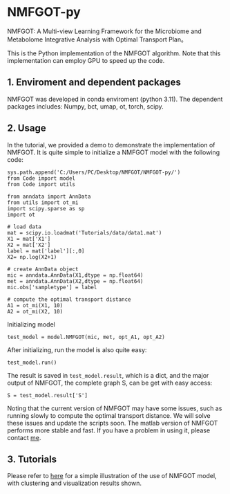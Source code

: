 # NMFGOT-py
NMFGOT: A Multi-view Learning Framework for the Microbiome and Metabolome Integrative Analysis with Optimal Transport Plan。

This is the Python implementation of the NMFGOT algorithm. Note that this implementation can employ GPU to speed up the code. 

## 1. Enviroment and dependent packages
NMFGOT was developed in conda enviroment (python 3.11). The dependent packages includes:
Numpy, bct, umap, ot, torch, scipy.

## 2. Usage
In the tutorial, we provided a demo to demonstrate the implementation of NMFGOT. It is quite simple to initialize a NMFGOT model with the following code:
```
sys.path.append('C:/Users/PC/Desktop/NMFGOT/NMFGOT-py/')
from Code import model
from Code import utils

from anndata import AnnData
from utils import ot_mi
import scipy.sparse as sp
import ot

# load data
mat = scipy.io.loadmat('Tutorials/data/data1.mat')
X1 = mat['X1']
X2 = mat['X2']
label = mat['label'][:,0]
X2= np.log(X2+1)

# create AnnData object
mic = anndata.AnnData(X1,dtype = np.float64)
met = anndata.AnnData(X2,dtype = np.float64)
mic.obs['sampletype'] = label

# compute the optimal transport distance
A1 = ot_mi(X1, 10)
A2 = ot_mi(X2, 10)
```
Initializing model 
```
test_model = model.NMFGOT(mic, met, opt_A1, opt_A2)
```
After initializing, run the model is also quite easy: 
```
test_model.run()
```
The result is saved in `test_model.result`, which is a dict, and the major output of NMFGOT, the complete graph S, can be get with easy access:
```
S = test_model.result['S']
```
Noting that the current version of NMFGOT may have some issues, such as running slowly to compute the optimal transport distance. We will solve these issues and update the scripts soon. The matlab version of NMFGOT performs more stable and fast. If you have a problem in using it, please contact [me](chonghua_1983@yeah.net).

## 3. Tutorials
Please refer to [here](https://github.com/chonghua-1983/NMFGOT-py/tree/main/Tutorials) for a simple illustration of the use of NMFGOT model, with clustering and visualization results shown. 
